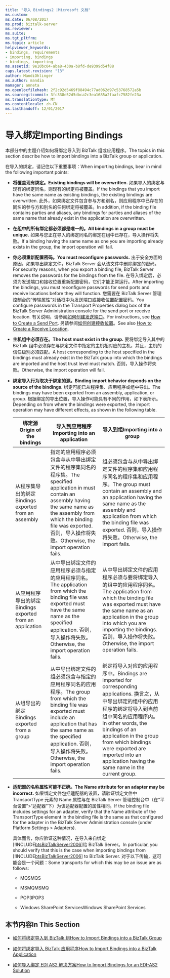 ```yaml
---
title: "导入 Bindings2 |Microsoft 文档"
ms.custom: 
ms.date: 06/08/2017
ms.prod: biztalk-server
ms.reviewer: 
ms.suite: 
ms.tgt_pltfrm: 
ms.topic: article
helpviewer_keywords:
- bindings, requirements
- importing, bindings
- bindings, importing
ms.assetid: 9e10bc04-aba8-430a-b8fd-de9399d54f88
caps.latest.revision: "13"
author: MandiOhlinger
ms.author: mandia
manager: anneta
ms.openlocfilehash: 2f2c92d5469f88494c77ad062d97c53768572a5b
ms.sourcegitcommit: 3fc338e52d5dbca2c3ea1685a2faafc7582fe23a
ms.translationtype: MT
ms.contentlocale: zh-CN
ms.lasthandoff: 12/01/2017
---
```

# <a name="importing-bindings"></a><span data-ttu-id="1ab34-102">导入绑定</span><span class="sxs-lookup"><span data-stu-id="1ab34-102">Importing Bindings</span></span>
<span data-ttu-id="1ab34-103">本部分中的主题介绍如何将绑定导入到 BizTalk 组或应用程序。</span><span class="sxs-lookup"><span data-stu-id="1ab34-103">The topics in this section describe how to import bindings into a BizTalk group or application.</span></span>  
  
 <span data-ttu-id="1ab34-104">在导入的绑定，请记住以下重要事项：</span><span class="sxs-lookup"><span data-stu-id="1ab34-104">When importing bindings, bear in mind the following important points:</span></span>  
  
-   <span data-ttu-id="1ab34-105">**将覆盖现有绑定。**</span><span class="sxs-lookup"><span data-stu-id="1ab34-105">**Existing bindings will be overwritten.**</span></span> <span data-ttu-id="1ab34-106">如果导入的绑定与现有的绑定同名，则现有的绑定将被覆盖。</span><span class="sxs-lookup"><span data-stu-id="1ab34-106">If the bindings that you import have the same name as existing bindings, the existing bindings are overwritten.</span></span> <span data-ttu-id="1ab34-107">此外，如果绑定文件包含参与方和别名，则应用程序中已存在的同名的参与方和别名的任何绑定将被覆盖。</span><span class="sxs-lookup"><span data-stu-id="1ab34-107">In addition, if the binding file contains parties and aliases, any bindings for parties and aliases of the same name that already exist in the application are overwritten.</span></span>  
  
-   <span data-ttu-id="1ab34-108">**在组中的所有绑定都必须都是唯一的。**</span><span class="sxs-lookup"><span data-stu-id="1ab34-108">**All bindings in a group must be unique.**</span></span> <span data-ttu-id="1ab34-109">如果与您正在导入的绑定同名的绑定在组中已存在，导入操作将失败。</span><span class="sxs-lookup"><span data-stu-id="1ab34-109">If a binding having the same name as one you are importing already exists in the group, the import operation will fail.</span></span>  
  
-   <span data-ttu-id="1ab34-110">**你必须重新配置密码。**</span><span class="sxs-lookup"><span data-stu-id="1ab34-110">**You must reconfigure passwords.**</span></span> <span data-ttu-id="1ab34-111">出于安全方面的原因，如果导出绑定文件，BizTalk Server 会从该文件中删除绑定的密码。</span><span class="sxs-lookup"><span data-stu-id="1ab34-111">For security reasons, when you export a binding file, BizTalk Server removes the passwords for the bindings from the file.</span></span> <span data-ttu-id="1ab34-112">在导入绑定后，必须为发送端口和接收位置重新配置密码，它们才能正常运行。</span><span class="sxs-lookup"><span data-stu-id="1ab34-112">After importing the bindings, you must reconfigure passwords for send ports and receive locations before they will function.</span></span> <span data-ttu-id="1ab34-113">您需要在 BizTalk Server 管理控制台的“传输属性”对话框中为发送端口或接收位置配置密码。</span><span class="sxs-lookup"><span data-stu-id="1ab34-113">You configure passwords in the Transport Properties dialog box of the BizTalk Server Administration console for the send port or receive location.</span></span> <span data-ttu-id="1ab34-114">有关说明，请参阅[如何创建发送端口](../core/how-to-create-a-send-port2.md)。</span><span class="sxs-lookup"><span data-stu-id="1ab34-114">For instructions, see [How to Create a Send Port](../core/how-to-create-a-send-port2.md).</span></span> <span data-ttu-id="1ab34-115">另请参阅[如何创建接收位置](../core/how-to-create-a-receive-location.md)。</span><span class="sxs-lookup"><span data-stu-id="1ab34-115">See also [How to Create a Receive Location](../core/how-to-create-a-receive-location.md).</span></span>  
  
-   <span data-ttu-id="1ab34-116">**主机组中必须存在。**</span><span class="sxs-lookup"><span data-stu-id="1ab34-116">**The host must exist in the group.**</span></span> <span data-ttu-id="1ab34-117">要将绑定导入其中的 BizTalk 组中必须存在与绑定文件中指定的主机相对应的主机，并且，主机的信任级别必须匹配。</span><span class="sxs-lookup"><span data-stu-id="1ab34-117">A host corresponding to the host specified in the bindings must already exist in the BizTalk group into which the bindings are imported and the host trust level must match.</span></span> <span data-ttu-id="1ab34-118">否则，导入操作将失败。</span><span class="sxs-lookup"><span data-stu-id="1ab34-118">Otherwise, the import operation will fail.</span></span>  
  
-   <span data-ttu-id="1ab34-119">**绑定导入行为取决于绑定的源。**</span><span class="sxs-lookup"><span data-stu-id="1ab34-119">**Binding import behavior depends on the source of the bindings.**</span></span> <span data-ttu-id="1ab34-120">绑定可能已从程序集、应用程序或组中导出。</span><span class="sxs-lookup"><span data-stu-id="1ab34-120">The bindings may have been exported from an assembly, application, or group.</span></span> <span data-ttu-id="1ab34-121">根据绑定的导出位置，导入操作可能具有不同的作用，如下表所示。</span><span class="sxs-lookup"><span data-stu-id="1ab34-121">Depending on from where the bindings were exported, the import operation may have different effects, as shown in the following table.</span></span>  
  
    |<span data-ttu-id="1ab34-122">绑定源</span><span class="sxs-lookup"><span data-stu-id="1ab34-122">Origin of the bindings</span></span>|<span data-ttu-id="1ab34-123">导入到应用程序</span><span class="sxs-lookup"><span data-stu-id="1ab34-123">Importing into an application</span></span>|<span data-ttu-id="1ab34-124">导入到组</span><span class="sxs-lookup"><span data-stu-id="1ab34-124">Importing into a group</span></span>|  
    |----------------------------|-----------------------------------|----------------------------|  
    |<span data-ttu-id="1ab34-125">从程序集导出的绑定</span><span class="sxs-lookup"><span data-stu-id="1ab34-125">Bindings exported from an assembly</span></span>|<span data-ttu-id="1ab34-126">指定的应用程序必须包含与从中导出绑定文件的程序集同名的程序集。</span><span class="sxs-lookup"><span data-stu-id="1ab34-126">The specified application in must contain an assembly having the same name as the assembly from which the binding file was exported.</span></span> <span data-ttu-id="1ab34-127">否则，导入操作将失败。</span><span class="sxs-lookup"><span data-stu-id="1ab34-127">Otherwise, the import operation fails.</span></span>|<span data-ttu-id="1ab34-128">组必须包含与从中导出绑定文件的程序集和应用程序同名的程序集和应用程序。</span><span class="sxs-lookup"><span data-stu-id="1ab34-128">The group must contain an assembly and an application having the same name as the assembly and application from which the binding file was exported.</span></span> <span data-ttu-id="1ab34-129">否则，导入操作将失败。</span><span class="sxs-lookup"><span data-stu-id="1ab34-129">Otherwise, the import fails.</span></span>|  
    |<span data-ttu-id="1ab34-130">从应用程序导出的绑定</span><span class="sxs-lookup"><span data-stu-id="1ab34-130">Bindings exported from an application</span></span>|<span data-ttu-id="1ab34-131">从中导出绑定文件的应用程序必须与指定的应用程序同名。</span><span class="sxs-lookup"><span data-stu-id="1ab34-131">The application from which the binding file was exported must have the same name as the specified application.</span></span> <span data-ttu-id="1ab34-132">否则，导入操作将失败。</span><span class="sxs-lookup"><span data-stu-id="1ab34-132">Otherwise, the import operation fails.</span></span>|<span data-ttu-id="1ab34-133">从中导出绑定文件的应用程序必须与要将绑定导入的组中的应用程序同名。</span><span class="sxs-lookup"><span data-stu-id="1ab34-133">The application from which the binding file was exported must have the same name as an application in the group into which you are importing the bindings.</span></span> <span data-ttu-id="1ab34-134">否则，导入操作将失败。</span><span class="sxs-lookup"><span data-stu-id="1ab34-134">Otherwise, the import operation fails.</span></span>|  
    |<span data-ttu-id="1ab34-135">从组导出的绑定</span><span class="sxs-lookup"><span data-stu-id="1ab34-135">Bindings exported from a group</span></span>|<span data-ttu-id="1ab34-136">从中导出绑定文件的组必须包含与指定的应用程序同名的应用程序。</span><span class="sxs-lookup"><span data-stu-id="1ab34-136">The group from which the binding file was exported must include an application that has the same name as the specified application.</span></span> <span data-ttu-id="1ab34-137">否则，导入操作将失败。</span><span class="sxs-lookup"><span data-stu-id="1ab34-137">Otherwise, the import operation fails.</span></span>|<span data-ttu-id="1ab34-138">绑定将导入对应的应用程序中。</span><span class="sxs-lookup"><span data-stu-id="1ab34-138">Bindings are imported for corresponding applications.</span></span> <span data-ttu-id="1ab34-139">换言之，从中导出绑定的组中的应用程序的绑定将导入到当前组中同名的应用程序内。</span><span class="sxs-lookup"><span data-stu-id="1ab34-139">In other words, the bindings of an application in the group from which bindings were exported are imported into an application having the same name in the current group.</span></span>|  
  
-   <span data-ttu-id="1ab34-140">**适配器的名称属性可能不正确。**</span><span class="sxs-lookup"><span data-stu-id="1ab34-140">**The Name attribute for an adapter may be incorrect.**</span></span> <span data-ttu-id="1ab34-141">如果绑定文件包括适配器的设置，请验证绑定文件中 TransportType 元素的 Name 属性与在 BizTalk Server 管理控制台中（在“平台设置”>“适配器”下）为该适配器配置的属性相同。</span><span class="sxs-lookup"><span data-stu-id="1ab34-141">If the binding file includes settings for an adapter, verify that the Name attribute of the TransportType element in the binding file is the same as that configured for the adapter in the BizTalk Server Administration console (under Platform Settings > Adapters).</span></span>  
  
     <span data-ttu-id="1ab34-142">具体而言，你应验证这种情况，在导入来自绑定[!INCLUDE[btsBizTalkServer2006](../includes/btsbiztalkserver2006-md.md)]给 BizTalk Server。</span><span class="sxs-lookup"><span data-stu-id="1ab34-142">In particular, you should verify that this is the case when importing bindings from [!INCLUDE[btsBizTalkServer2006](../includes/btsbiztalkserver2006-md.md)] to BizTalk Server.</span></span> <span data-ttu-id="1ab34-143">对于以下传输，这可能会是一个问题：</span><span class="sxs-lookup"><span data-stu-id="1ab34-143">Some transports for which this may be an issue are as follows:</span></span>  
  
    -   <span data-ttu-id="1ab34-144">MQS</span><span class="sxs-lookup"><span data-stu-id="1ab34-144">MQS</span></span>  
  
    -   <span data-ttu-id="1ab34-145">MSMQ</span><span class="sxs-lookup"><span data-stu-id="1ab34-145">MSMQ</span></span>  
  
    -   <span data-ttu-id="1ab34-146">POP3</span><span class="sxs-lookup"><span data-stu-id="1ab34-146">POP3</span></span>  
  
    -   <span data-ttu-id="1ab34-147">Windows SharePoint Services</span><span class="sxs-lookup"><span data-stu-id="1ab34-147">Windows SharePoint Services</span></span>  
  
## <a name="in-this-section"></a><span data-ttu-id="1ab34-148">本节内容</span><span class="sxs-lookup"><span data-stu-id="1ab34-148">In This Section</span></span>  
  
-   [<span data-ttu-id="1ab34-149">如何将绑定导入到 BizTalk 组</span><span class="sxs-lookup"><span data-stu-id="1ab34-149">How to Import Bindings into a BizTalk Group</span></span>](../core/how-to-import-bindings-into-a-biztalk-group.md)  
  
-   [<span data-ttu-id="1ab34-150">如何将绑定导入 BizTalk 应用程序</span><span class="sxs-lookup"><span data-stu-id="1ab34-150">How to Import Bindings into a BizTalk Application</span></span>](../core/how-to-import-bindings-into-a-biztalk-application.md)  
  
-   [<span data-ttu-id="1ab34-151">如何导入绑定 EDI AS2 解决方案</span><span class="sxs-lookup"><span data-stu-id="1ab34-151">How to Import Bindings for an EDI-AS2 Solution</span></span>](../core/how-to-import-bindings-for-an-edi-as2-solution.md)